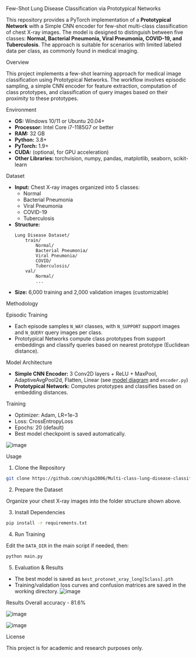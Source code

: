 Few-Shot Lung Disease Classification via Prototypical Networks

This repository provides a PyTorch implementation of a **Prototypical Network** with a Simple CNN encoder for few-shot multi-class classification of chest X-ray images. The model is designed to distinguish between five classes: **Normal, Bacterial Pneumonia, Viral Pneumonia, COVID-19, and Tuberculosis**. The approach is suitable for scenarios with limited labeled data per class, as commonly found in medical imaging.

Overview

This project implements a few-shot learning approach for medical image classification using Prototypical Networks. The workflow involves episodic sampling, a simple CNN encoder for feature extraction, computation of class prototypes, and classification of query images based on their proximity to these prototypes.


Environment

- **OS:** Windows 10/11 or Ubuntu 20.04+
- **Processor:** Intel Core i7-1185G7 or better
- **RAM:** 32 GB
- **Python:** 3.8+
- **PyTorch:** 1.9+
- **CUDA:** (optional, for GPU acceleration)
- **Other Libraries:** torchvision, numpy, pandas, matplotlib, seaborn, scikit-learn

Dataset

- **Input:** Chest X-ray images organized into 5 classes:
    - Normal
    - Bacterial Pneumonia
    - Viral Pneumonia
    - COVID-19
    - Tuberculosis
- **Structure:**  
    ```
    Lung Disease Dataset/
        train/
            Normal/
            Bacterial Pneumonia/
            Viral Pneumonia/
            COVID/
            Tuberculosis/
        val/
            Normal/
            ...
- **Size:** 6,000 training and 2,000 validation images (customizable)

Methodology

Episodic Training

- Each episode samples `N_WAY` classes, with `N_SUPPORT` support images and `N_QUERY` query images per class.
- Prototypical Networks compute class prototypes from support embeddings and classify queries based on nearest prototype (Euclidean distance).

Model Architecture

- **Simple CNN Encoder:** 3 Conv2D layers + ReLU + MaxPool, AdaptiveAvgPool2d, Flatten, Linear (see [model diagram](#) and `encoder.py`)
- **Prototypical Network:** Computes prototypes and classifies based on embedding distances.

Training

- Optimizer: Adam, LR=1e-3
- Loss: CrossEntropyLoss
- Epochs: 20 (default)
- Best model checkpoint is saved automatically.

![image](https://github.com/user-attachments/assets/20126b84-cc3e-42a7-a457-0d335b2667dc)

Usage

1. Clone the Repository

```bash
git clone https://github.com/shiga2006/Multi-class-lung-disease-classification
```

2. Prepare the Dataset

Organize your chest X-ray images into the folder structure shown above.

3. Install Dependencies

```bash
pip install -r requirements.txt
```

4. Run Training

Edit the `DATA_DIR` in the main script if needed, then:

```bash
python main.py
```

5. Evaluation & Results

- The best model is saved as `best_protonet_xray_long[5class].pth`
- Training/validation loss curves and confusion matrices are saved in the working directory.
![image](https://github.com/user-attachments/assets/b3028cb3-f7ae-4e26-81cb-b9c9bd6eb7b3)



Results
Overall accuracy - 81.6%

![image](https://github.com/user-attachments/assets/a2a684c8-9152-48e3-b63d-3b9f6ef8d7c8)

![image](https://github.com/user-attachments/assets/5dc6b90b-415b-4a33-b101-ab87612782b4)





License

This project is for academic and research purposes only.
